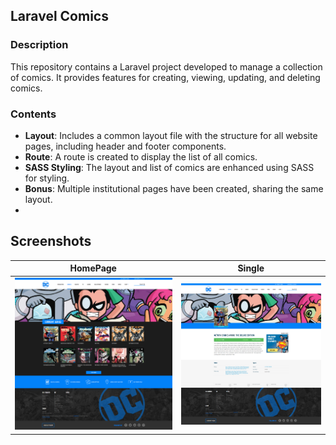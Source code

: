 ## Laravel Comics

### Description
This repository contains a Laravel project developed to manage a collection of comics. It provides features for creating, viewing, updating, and deleting comics.

### Contents
- **Layout**: Includes a common layout file with the structure for all website pages, including header and footer components.
- **Route**: A route is created to display the list of all comics.
- **SASS Styling**: The layout and list of comics are enhanced using SASS for styling.
- **Bonus**: Multiple institutional pages have been created, sharing the same layout.
- 
## Screenshots

| HomePage                                                                                                                                                | Single                                                                                                                                             |
| --------------------------------------------------------------------------------------------------------------------------------------------------------- | ---------------------------------------------------------------------------------------------------------------------------------------------------------- |
| [![](homepage.png)]() | [![](single.png)]() |
